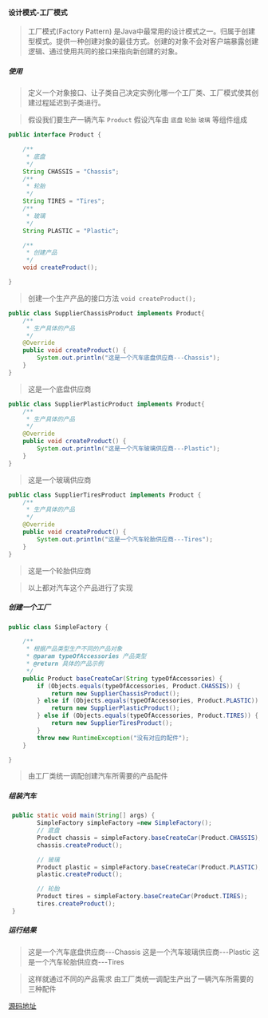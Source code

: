 #### 设计模式-工厂模式

> 工厂模式(Factory Pattern) 是Java中最常用的设计模式之一。归属于创建型模式。提供一种创建对象的最佳方式。创建的对象不会对客户端暴露创建逻辑、通过使用共同的接口来指向新创建的对象。

##### 使用

> 定义一个对象接口、让子类自己决定实例化哪一个工厂类、工厂模式使其创建过程延迟到子类进行。

> 假设我们要生产一辆汽车 `Product` 假设汽车由 `底盘` `轮胎` `玻璃` 等组件组成

```java
public interface Product {

    /**
     * 底盘
     */
    String CHASSIS = "Chassis";
    /**
     * 轮胎
     */
    String TIRES = "Tires";
    /**
     * 玻璃
     */
    String PLASTIC = "Plastic";

    /**
     * 创建产品
     */
    void createProduct();

}
```

> 创建一个生产产品的接口方法 `void createProduct();`

```java
public class SupplierChassisProduct implements Product{
    /**
     * 生产具体的产品
     */
    @Override
    public void createProduct() {
        System.out.println("这是一个汽车底盘供应商---Chassis");
    }
}
```

> 这是一个底盘供应商

```java
public class SupplierPlasticProduct implements Product{
    /**
     * 生产具体的产品
     */
    @Override
    public void createProduct() {
        System.out.println("这是一个汽车玻璃供应商---Plastic");
    }
}
```

> 这是一个玻璃供应商

```java
public class SupplierTiresProduct implements Product {
    /**
     * 生产具体的产品
     */
    @Override
    public void createProduct() {
        System.out.println("这是一个汽车轮胎供应商---Tires");
    }
}
```

> 这是一个轮胎供应商

> 以上都对汽车这个产品进行了实现

##### 创建一个工厂

```java
public class SimpleFactory {

    /**
     * 根据产品类型生产不同的产品对象
     * @param typeOfAccessories 产品类型
     * @return 具体的产品示例
     */
    public Product baseCreateCar(String typeOfAccessories) {
        if (Objects.equals(typeOfAccessories, Product.CHASSIS)) {
            return new SupplierChassisProduct();
        } else if (Objects.equals(typeOfAccessories, Product.PLASTIC)) {
            return new SupplierPlasticProduct();
        } else if (Objects.equals(typeOfAccessories, Product.TIRES)) {
            return new SupplierTiresProduct();
        }
        throw new RuntimeException("没有对应的配件");
    }

}
```

> 由工厂类统一调配创建汽车所需要的产品配件

##### 组装汽车

```java
 public static void main(String[] args) {
        SimpleFactory simpleFactory =new SimpleFactory();
        // 底盘
        Product chassis = simpleFactory.baseCreateCar(Product.CHASSIS);
        chassis.createProduct();

        // 玻璃
        Product plastic = simpleFactory.baseCreateCar(Product.PLASTIC);
        plastic.createProduct();

        // 轮胎
        Product tires = simpleFactory.baseCreateCar(Product.TIRES);
        tires.createProduct();
 }
```

#####  运行结果

> 这是一个汽车底盘供应商---Chassis
> 这是一个汽车玻璃供应商---Plastic
> 这是一个汽车轮胎供应商---Tires

> 这样就通过不同的产品需求 由工厂类统一调配生产出了一辆汽车所需要的三种配件

[源码地址](https://github.com/Toma3610/toma-example/tree/master/toma-learning/lab-02-design-patterns/lab-02-design-patterns-simple-factory)